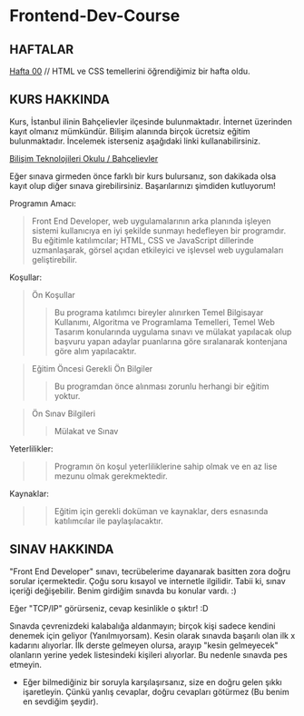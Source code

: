 # Frontend-Dev-Course

## HAFTALAR
[Hafta 00](https://github.com/damlahub/Frontend-Dev-Course/tree/main/Hafta-00)  // HTML ve CSS temellerini öğrendiğimiz bir hafta oldu.

## KURS HAKKINDA
Kurs, İstanbul ilinin Bahçelievler ilçesinde bulunmaktadır. İnternet üzerinden kayıt olmanız mümkündür. Bilişim alanında birçok ücretsiz eğitim bulunmaktadır. İncelemek isterseniz aşağıdaki linki kullanabilirsiniz.

[Bilişim Teknolojileri Okulu / Bahçelievler](https://enstitu.ibb.istanbul/portal/kurs_icerik.aspx?KursMerkezi=1076)

Eğer sınava girmeden önce farklı bir kurs bulursanız, son dakikada olsa kayıt olup diğer sınava girebilirsiniz. Başarılarınızı şimdiden kutluyorum!

Programın Amacı:
> Front End Developer, web uygulamalarının arka planında işleyen sistemi kullanıcıya en iyi şekilde sunmayı hedefleyen bir programdır. Bu eğitimle katılımcılar; HTML, CSS ve JavaScript dillerinde uzmanlaşarak, görsel açıdan etkileyici ve işlevsel web uygulamaları geliştirebilir.

Koşullar:
> Ön Koşullar
>> Bu programa katılımcı bireyler alınırken Temel Bilgisayar Kullanımı, Algoritma ve Programlama Temelleri, Temel Web Tasarım konularında uygulama sınavı ve mülakat yapılacak olup başvuru yapan adaylar puanlarına göre sıralanarak kontenjana göre alım yapılacaktır. 

> Eğitim Öncesi Gerekli Ön Bilgiler
>> Bu programdan önce alınması zorunlu herhangi bir eğitim yoktur.

> Ön Sınav Bilgileri
>> Mülakat ve Sınav

Yeterlilikler:
>> Programın ön koşul yeterliliklerine sahip olmak ve en az lise mezunu olmak gerekmektedir.

Kaynaklar:
>> Eğitim için gerekli doküman ve kaynaklar, ders esnasında katılımcılar ile paylaşılacaktır.

## SINAV HAKKINDA
"Front End Developer" sınavı, tecrübelerime dayanarak basitten zora doğru sorular içermektedir. Çoğu soru kısayol ve internetle ilgilidir. Tabii ki, sınav içeriği değişebilir. Benim girdiğim sınavda bu konular vardı. :)

Eğer "TCP/IP" görürseniz, cevap kesinlikle o şıktır! :D

Sınavda çevrenizdeki kalabalığa aldanmayın; birçok kişi sadece kendini denemek için geliyor (Yanılmıyorsam). Kesin olarak sınavda başarılı olan ilk x kadarını alıyorlar. İlk derste gelmeyen olursa, arayıp "kesin gelmeyecek" olanların yerine yedek listesindeki kişileri alıyorlar. Bu nedenle sınavda pes etmeyin.
* Eğer bilmediğiniz bir soruyla karşılaşırsanız, size en doğru gelen şıkkı işaretleyin. Çünkü yanlış cevaplar, doğru cevapları götürmez (Bu benim en sevdiğim şeydir).
